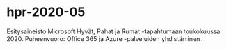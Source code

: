 # hpr-2020-05
Esitysaineisto Microsoft Hyvät, Pahat ja Rumat -tapahtumaan toukokuussa 2020. Puheenvuoro: Office 365 ja Azure -palveluiden yhdistäminen.

